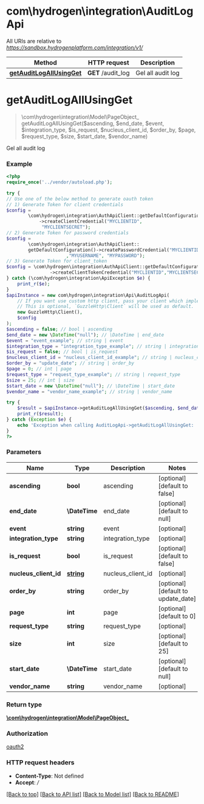 # com\hydrogen\integration\AuditLogApi

All URIs are relative to *https://sandbox.hydrogenplatform.com/integration/v1/*

Method | HTTP request | Description
------------- | ------------- | -------------
[**getAuditLogAllUsingGet**](AuditLogApi.md#getAuditLogAllUsingGet) | **GET** /audit_log | Gel all audit log


# **getAuditLogAllUsingGet**
> \com\hydrogen\integration\Model\PageObject_ getAuditLogAllUsingGet($ascending, $end_date, $event, $integration_type, $is_request, $nucleus_client_id, $order_by, $page, $request_type, $size, $start_date, $vendor_name)

Gel all audit log

### Example
```php
<?php
require_once('../vendor/autoload.php');

try {
// Use one of the below method to generate oauth token
// 1) Generate Token for client credentials
$config =
        \com\hydrogen\integration\AuthApiClient::getDefaultConfiguration()
            ->createClientCredential("MYCLIENTID",
             "MYCLIENTSECRET");
// 2) Generate Token for password credentials
$config =
        \com\hydrogen\integration\AuthApiClient::
        getDefaultConfiguration()->createPasswordCredential("MYCLIENTID","MYCLIENTSECRET"
                      ,"MYUSERNAME", "MYPASSWORD");
// 3) Generate Token for client_token
$config = \com\hydrogen\integration\AuthApiClient::getDefaultConfiguration()
                ->createClientTokenCredential("MYCLIENTID","MYCLIENTSECRET", "CLIENT_TOKEN");
} catch (\com\hydrogen\integration\ApiException $e) {
    print_r($e);
}
$apiInstance = new com\hydrogen\integration\Api\AuditLogApi(
    // If you want use custom http client, pass your client which implements `GuzzleHttp\ClientInterface`.
    // This is optional, `GuzzleHttp\Client` will be used as default.
    new GuzzleHttp\Client(),
    $config
);
$ascending = false; // bool | ascending
$end_date = new \DateTime("null"); // \DateTime | end_date
$event = "event_example"; // string | event
$integration_type = "integration_type_example"; // string | integration_type
$is_request = false; // bool | is_request
$nucleus_client_id = "nucleus_client_id_example"; // string | nucleus_client_id
$order_by = "update_date"; // string | order_by
$page = 0; // int | page
$request_type = "request_type_example"; // string | request_type
$size = 25; // int | size
$start_date = new \DateTime("null"); // \DateTime | start_date
$vendor_name = "vendor_name_example"; // string | vendor_name

try {
    $result = $apiInstance->getAuditLogAllUsingGet($ascending, $end_date, $event, $integration_type, $is_request, $nucleus_client_id, $order_by, $page, $request_type, $size, $start_date, $vendor_name);
    print_r($result);
} catch (Exception $e) {
    echo 'Exception when calling AuditLogApi->getAuditLogAllUsingGet: ', $e->getMessage(), PHP_EOL;
}
?>
```

### Parameters

Name | Type | Description  | Notes
------------- | ------------- | ------------- | -------------
 **ascending** | **bool**| ascending | [optional] [default to false]
 **end_date** | **\DateTime**| end_date | [optional] [default to null]
 **event** | **string**| event | [optional]
 **integration_type** | **string**| integration_type | [optional]
 **is_request** | **bool**| is_request | [optional] [default to false]
 **nucleus_client_id** | [**string**](../Model/.md)| nucleus_client_id | [optional]
 **order_by** | **string**| order_by | [optional] [default to update_date]
 **page** | **int**| page | [optional] [default to 0]
 **request_type** | **string**| request_type | [optional]
 **size** | **int**| size | [optional] [default to 25]
 **start_date** | **\DateTime**| start_date | [optional] [default to null]
 **vendor_name** | **string**| vendor_name | [optional]

### Return type

[**\com\hydrogen\integration\Model\PageObject_**](../Model/PageObject_.md)

### Authorization

[oauth2](../../README.md#oauth2)

### HTTP request headers

 - **Content-Type**: Not defined
 - **Accept**: */*

[[Back to top]](#) [[Back to API list]](../../README.md#documentation-for-api-endpoints) [[Back to Model list]](../../README.md#documentation-for-models) [[Back to README]](../../README.md)

